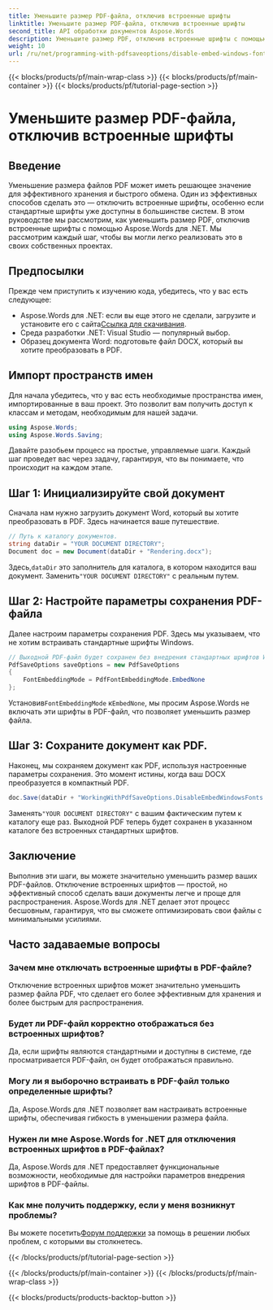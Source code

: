 ```yaml
---
title: Уменьшите размер PDF-файла, отключив встроенные шрифты
linktitle: Уменьшите размер PDF-файла, отключив встроенные шрифты
second_title: API обработки документов Aspose.Words
description: Уменьшите размер PDF, отключив встроенные шрифты с помощью Aspose.Words для .NET. Следуйте нашему пошаговому руководству, чтобы оптимизировать ваши документы для эффективного хранения и обмена.
weight: 10
url: /ru/net/programming-with-pdfsaveoptions/disable-embed-windows-fonts/
---
```


{{< blocks/products/pf/main-wrap-class >}}
{{< blocks/products/pf/main-container >}}
{{< blocks/products/pf/tutorial-page-section >}}

# Уменьшите размер PDF-файла, отключив встроенные шрифты

## Введение

Уменьшение размера файлов PDF может иметь решающее значение для эффективного хранения и быстрого обмена. Один из эффективных способов сделать это — отключить встроенные шрифты, особенно если стандартные шрифты уже доступны в большинстве систем. В этом руководстве мы рассмотрим, как уменьшить размер PDF, отключив встроенные шрифты с помощью Aspose.Words для .NET. Мы рассмотрим каждый шаг, чтобы вы могли легко реализовать это в своих собственных проектах.

## Предпосылки

Прежде чем приступить к изучению кода, убедитесь, что у вас есть следующее:

-  Aspose.Words для .NET: если вы еще этого не сделали, загрузите и установите его с сайта[Ссылка для скачивания](https://releases.aspose.com/words/net/).
- Среда разработки .NET: Visual Studio — популярный выбор.
- Образец документа Word: подготовьте файл DOCX, который вы хотите преобразовать в PDF.

## Импорт пространств имен

Для начала убедитесь, что у вас есть необходимые пространства имен, импортированные в ваш проект. Это позволит вам получить доступ к классам и методам, необходимым для нашей задачи.

```csharp
using Aspose.Words;
using Aspose.Words.Saving;
```

Давайте разобьем процесс на простые, управляемые шаги. Каждый шаг проведет вас через задачу, гарантируя, что вы понимаете, что происходит на каждом этапе.

## Шаг 1: Инициализируйте свой документ

Сначала нам нужно загрузить документ Word, который вы хотите преобразовать в PDF. Здесь начинается ваше путешествие.

```csharp
// Путь к каталогу документов.
string dataDir = "YOUR DOCUMENT DIRECTORY";
Document doc = new Document(dataDir + "Rendering.docx");
```

 Здесь,`dataDir` это заполнитель для каталога, в котором находится ваш документ. Заменить`"YOUR DOCUMENT DIRECTORY"` с реальным путем.

## Шаг 2: Настройте параметры сохранения PDF-файла

Далее настроим параметры сохранения PDF. Здесь мы указываем, что не хотим встраивать стандартные шрифты Windows.

```csharp
// Выходной PDF-файл будет сохранен без внедрения стандартных шрифтов Windows.
PdfSaveOptions saveOptions = new PdfSaveOptions
{
    FontEmbeddingMode = PdfFontEmbeddingMode.EmbedNone
};
```

 Установив`FontEmbeddingMode` к`EmbedNone`, мы просим Aspose.Words не включать эти шрифты в PDF-файл, что позволяет уменьшить размер файла.

## Шаг 3: Сохраните документ как PDF.

Наконец, мы сохраняем документ как PDF, используя настроенные параметры сохранения. Это момент истины, когда ваш DOCX преобразуется в компактный PDF.

```csharp
doc.Save(dataDir + "WorkingWithPdfSaveOptions.DisableEmbedWindowsFonts.pdf", saveOptions);
```

 Заменять`"YOUR DOCUMENT DIRECTORY"` с вашим фактическим путем к каталогу еще раз. Выходной PDF теперь будет сохранен в указанном каталоге без встроенных стандартных шрифтов.

## Заключение

Выполнив эти шаги, вы можете значительно уменьшить размер ваших PDF-файлов. Отключение встроенных шрифтов — простой, но эффективный способ сделать ваши документы легче и проще для распространения. Aspose.Words для .NET делает этот процесс бесшовным, гарантируя, что вы сможете оптимизировать свои файлы с минимальными усилиями.

## Часто задаваемые вопросы

### Зачем мне отключать встроенные шрифты в PDF-файле?
Отключение встроенных шрифтов может значительно уменьшить размер файла PDF, что сделает его более эффективным для хранения и более быстрым для распространения.

### Будет ли PDF-файл корректно отображаться без встроенных шрифтов?
Да, если шрифты являются стандартными и доступны в системе, где просматривается PDF-файл, он будет отображаться правильно.

### Могу ли я выборочно встраивать в PDF-файл только определенные шрифты?
Да, Aspose.Words для .NET позволяет вам настраивать встроенные шрифты, обеспечивая гибкость в уменьшении размера файла.

### Нужен ли мне Aspose.Words for .NET для отключения встроенных шрифтов в PDF-файлах?
Да, Aspose.Words для .NET предоставляет функциональные возможности, необходимые для настройки параметров внедрения шрифтов в PDF-файлы.

### Как мне получить поддержку, если у меня возникнут проблемы?
 Вы можете посетить[Форум поддержки](https://forum.aspose.com/c/words/8) за помощь в решении любых проблем, с которыми вы столкнетесь.

{{< /blocks/products/pf/tutorial-page-section >}}

{{< /blocks/products/pf/main-container >}}
{{< /blocks/products/pf/main-wrap-class >}}

{{< blocks/products/products-backtop-button >}}
